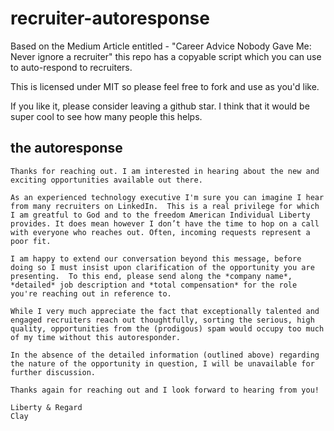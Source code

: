 # recruiter-autoresponse
Based on the Medium Article entitled - "Career Advice Nobody Gave Me: Never ignore a recruiter" this repo has a copyable script which you can use to auto-respond to recruiters.

This is licensed under MIT so please feel free to fork and use as you'd like. 

If you like it, please consider leaving a github star.  I think that it would be super cool to see how many people this helps.

## the autoresponse

```
Thanks for reaching out. I am interested in hearing about the new and exciting opportunities available out there. 

As an experienced technology executive I'm sure you can imagine I hear from many recruiters on LinkedIn.  This is a real privilege for which I am greatful to God and to the freedom American Individual Liberty provides. It does mean however I don’t have the time to hop on a call with everyone who reaches out. Often, incoming requests represent a poor fit.

I am happy to extend our conversation beyond this message, before doing so I must insist upon clarification of the opportunity you are presenting.  To this end, please send along the *company name*, *detailed* job description and *total compensation* for the role you're reaching out in reference to. 

While I very much appreciate the fact that exceptionally talented and engaged recruiters reach out thoughtfully, sorting the serious, high quality, opportunities from the (prodigous) spam would occupy too much of my time without this autoresponder. 

In the absence of the detailed information (outlined above) regarding the nature of the opportunity in question, I will be unavailable for further discussion.

Thanks again for reaching out and I look forward to hearing from you!

Liberty & Regard
Clay
```
